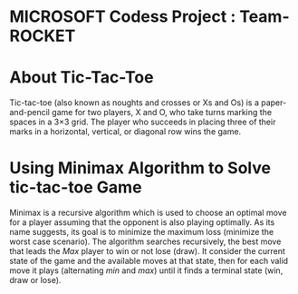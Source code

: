 # MICROSOFT Codess Project : Team-ROCKET

# About Tic-Tac-Toe

Tic-tac-toe (also known as noughts and crosses or Xs and Os) is a paper-and-pencil game for two players, X and O, who take turns marking the spaces in a 3×3 grid. The player who succeeds in placing three of their marks in a horizontal, vertical, or diagonal row wins the game.


# Using Minimax Algorithm to Solve tic-tac-toe Game
Minimax is a recursive algorithm which is used to choose an optimal move for a player assuming that the opponent is also playing optimally. As its name suggests, its goal is to minimize the maximum loss (minimize the worst case scenario).
The algorithm searches recursively, the best move that leads the *Max* player to win or not lose (draw). It consider the current state of the game and the available moves at that state, then for each valid move it plays (alternating *min* and *max*) until it finds a terminal state (win, draw or lose).

